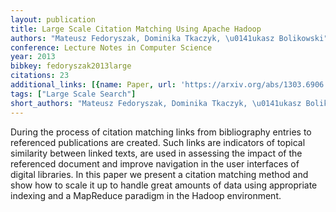 ```yaml
---
layout: publication
title: Large Scale Citation Matching Using Apache Hadoop
authors: "Mateusz Fedoryszak, Dominika Tkaczyk, \u0141ukasz Bolikowski"
conference: Lecture Notes in Computer Science
year: 2013
bibkey: fedoryszak2013large
citations: 23
additional_links: [{name: Paper, url: 'https://arxiv.org/abs/1303.6906'}]
tags: ["Large Scale Search"]
short_authors: "Mateusz Fedoryszak, Dominika Tkaczyk, \u0141ukasz Bolikowski"
---
```

During the process of citation matching links from bibliography entries to
referenced publications are created. Such links are indicators of topical
similarity between linked texts, are used in assessing the impact of the
referenced document and improve navigation in the user interfaces of digital
libraries. In this paper we present a citation matching method and show how to
scale it up to handle great amounts of data using appropriate indexing and a
MapReduce paradigm in the Hadoop environment.